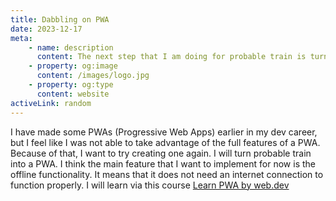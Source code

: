 ```yaml
---
title: Dabbling on PWA
date: 2023-12-17
meta:
    - name: description
      content: The next step that I am doing for probable train is turn it into a PWA.
    - property: og:image
      content: /images/logo.jpg
    - property: og:type
      content: website
activeLink: random
---
```


<script setup>
import BlogPost from './.vitepress/theme/components/BlogPost.vue';
</script>

<BlogPost>
  <div>
I have made some PWAs (Progressive Web Apps) earlier in my dev career, but I feel like I was not able to take advantage of the full features of a PWA. Because of that, I want to try creating one again. I will turn probable train into a PWA. I think the main feature that I want to implement for now is the offline functionality. It means that it does not need an internet connection to function properly. I will learn via this course <a href="https://web.dev/learn/pwa">Learn PWA by web.dev</a>

  </div>
</BlogPost>
